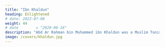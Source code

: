 ```yaml
---
title: "Ibn Khaldun"
heading: Enlightened
# date: 2022-07-08
weight: 44
# date        = "2020-06-16"
description: "Abd Ar Rahman bin Muhammed ibn Khaldun was a Muslim Tunisian historian from the 14th century. His fundamental idea of group-feeling makes him one of the foundations of Supersociology"
image: /covers/khaldun.jpg
---
```


<!-- 
+++
title= ""
description= ""
# , aside from Socrates (virtues), David Hume (sympathy), and Adam Smith (fellow-feeling)"
image= "/covers/"
aliases = ["/research/khaldun"]
+++
 -->